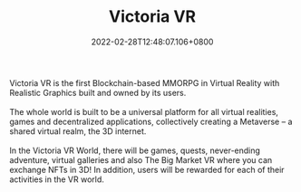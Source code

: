 ﻿---
title: "Victoria VR"
description: "MMORPG in VR with Realistic Graphics on Blockchain"
lead: "MMORPG in VR with Realistic Graphics on Blockchain"
date: 2022-02-28T12:48:07.106+0800
lastmod: 2022-02-28T12:48:07.106+0800
draft: false
featuredImage: ["100_victoria-vr.jpg"]
score: "196"
status: "Presale"
blockchain: ["Ethereum","Binance","Other"]
nft_support: "Yes"
free_to_play: "Yes"
play_to_earn: ["NFT","Crypto"]
website: "https://victoriavr.com/?utm_source=PlayToEarn.net&utm_medium=organic&utm_campaign=gamepage"
twitter: "https://twitter.com/VictoriaVRcom"
discord: "https://discord.com/invite/CnAwd9hMR4"
telegram: "https://t.me/victoriavrgroup"
github: 
youtube: "https://www.youtube.com/channel/UCIkMFPgzmUgTxXwga3RFSvA"
twitch: 
facebook: "https://www.facebook.com/victoriavrcom"
instagram: "https://www.instagram.com/victoriavrcom/"
reddit: "https://www.reddit.com/r/VictoriaVR"
medium: "https://victoria-vr.medium.com/"
steam: 
gitbook: 
googleplay: 
appstore: 

  
    
categories: ["games"]
games: ["MMORPG","Virtual-Reality","Virtual-World"]
toc: false
pinned: false
weight: 
---
Victoria VR is the first Blockchain-based MMORPG in Virtual Reality with Realistic Graphics built and owned by its users.<br> <br> The whole world is built to be a universal platform for all virtual realities, games and decentralized applications, collectively creating a Metaverse – a shared virtual realm, the 3D internet.<br> <br> In the Victoria VR World, there will be games, quests, never-ending adventure, virtual galleries and also The Big Market VR where you can exchange NFTs in 3D! In addition, users will be rewarded for each of their activities in the VR world.
